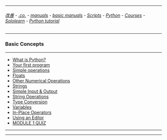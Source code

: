 
---

###### [改善](https://github.com/ttltrk/0C/blob/master/README.MD) - [.co.](https://github.com/ttltrk/PRG/blob/master/CODING.MD) - [manuals](https://github.com/ttltrk/PRG/blob/master/MAN.MD) - [basic manuals](https://github.com/ttltrk/PRG/blob/master/MANUALS.MD) - [Scripts](https://github.com/ttltrk/PRG/blob/master/PY/DOC/SC/SC.MD) - [Python](https://github.com/ttltrk/PRG/blob/master/PY/DOC/OPYM/OPYM.MD) - [Courses](https://github.com/ttltrk/PRG/blob/master/PY/DOC/OPYM/13/COURSES.MD) - [Sololearn](https://github.com/ttltrk/PRG/blob/master/PY/DOC/OPYM/13/05/SOLO.MD) - [Python tutorial](https://github.com/ttltrk/PRG/blob/master/PY/DOC/SOLOLEARN_PY.MD)

---

### Basic Concepts

---

* [What is Python?](https://github.com/ttltrk/PRG/blob/master/PY/DOC/C_SOLO/01/01/01.MD)
* [Your first program]()
* [Simple operations]()
* [Floats]()
* [Other Numerical Operations]()
* [Strings]()
* [Simple Input & Output]()
* [String Operations]()
* [Type Conversion]()
* [Variables]()
* [In-Place Operators]()
* [Using an Editor]()
* [MODULE 1 QUIZ]()

---

---
